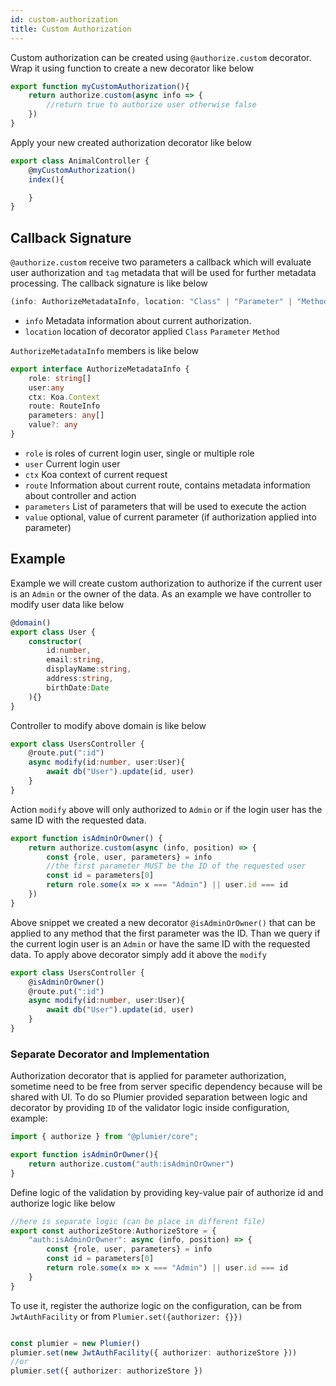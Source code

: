 ```yaml
---
id: custom-authorization
title: Custom Authorization
---
```


Custom authorization can be created using `@authorize.custom` decorator. Wrap it using function to create a new decorator like below

```typescript
export function myCustomAuthorization(){
    return authorize.custom(async info => {
        //return true to authorize user otherwise false
    })
}
```

Apply your new created authorization decorator like below

```typescript
export class AnimalController {
    @myCustomAuthorization()
    index(){

    }
}
```

## Callback Signature 
`@authorize.custom` receive two parameters a callback which will evaluate user authorization and `tag` metadata that will be used for further metadata processing. The callback signature is like below

```typescript
(info: AuthorizeMetadataInfo, location: "Class" | "Parameter" | "Method") => Promise<boolean>
```

* `info` Metadata information about current authorization.
* `location` location of decorator applied `Class` `Parameter` `Method`

`AuthorizeMetadataInfo` members is like below

```typescript
export interface AuthorizeMetadataInfo {
    role: string[]
    user:any
    ctx: Koa.Context
    route: RouteInfo
    parameters: any[]
    value?: any
}
```

* `role` is roles of current login user, single or multiple role
* `user` Current login user
* `ctx` Koa context of current request
* `route` Information about current route, contains metadata information about controller and action
* `parameters` List of parameters that will be used to execute the action
* `value` optional, value of current parameter (if authorization applied into parameter)


## Example
Example we will create custom authorization to authorize if the current user is an `Admin` or the owner of the data. As an example we have controller to modify user data like below

```TypeScript
@domain()
export class User {
    constructor(
        id:number,
        email:string,
        displayName:string,
        address:string,
        birthDate:Date
    ){}
}
```

Controller to modify above domain is like below

```typescript
export class UsersController {
    @route.put(":id")
    async modify(id:number, user:User){
        await db("User").update(id, user)
    }
}
```

Action `modify` above will only authorized to `Admin` or if the login user has the same ID with the requested data. 

```typescript
export function isAdminOrOwner() {
    return authorize.custom(async (info, position) => {
        const {role, user, parameters} = info
        //the first parameter MUST be the ID of the requested user
        const id = parameters[0]
        return role.some(x => x === "Admin") || user.id === id
    })
}
```

Above snippet we created a new decorator `@isAdminOrOwner()` that can be applied to any method that the first parameter was the ID. Than we query if the current login user is an `Admin` or have the same ID with the requested data. To apply above decorator simply add it above the `modify` 

```typescript
export class UsersController {
    @isAdminOrOwner()
    @route.put(":id")
    async modify(id:number, user:User){
        await db("User").update(id, user)
    }
}
```

### Separate Decorator and Implementation
Authorization decorator that is applied for parameter authorization, sometime need to be free from server specific dependency because will be shared with UI. To do so Plumier provided separation between logic and decorator by providing `ID` of the validator logic inside configuration, example:

```typescript
import { authorize } from "@plumier/core";

export function isAdminOrOwner(){
    return authorize.custom("auth:isAdminOrOwner") 
}
```

Define logic of the validation by providing key-value pair of authorize id and authorize logic like below

```typescript
//here is separate logic (can be place in different file)
export const authorizeStore:AuthorizeStore = {
    "auth:isAdminOrOwner": async (info, position) => {
        const {role, user, parameters} = info
        const id = parameters[0]
        return role.some(x => x === "Admin") || user.id === id
    }
}
```

To use it, register the authorize logic on the configuration, can be from `JwtAuthFacility` or from `Plumier.set({authorizer: {}})`

```typescript

const plumier = new Plumier()
plumier.set(new JwtAuthFacility({ authorizer: authorizeStore }))
//or
plumier.set({ authorizer: authorizeStore })
```